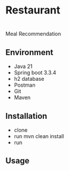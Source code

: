 # Restaurant
# 

Meal Recommendation

## Environment
 - Java 21
 - Spring boot 3.3.4
 - h2 database
 - Postman
 - Git
 - Maven

## Installation

 - clone 
 - run mvn clean install
 - run


## Usage


